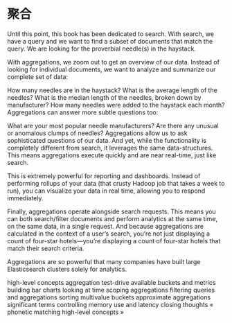 聚合
========

Until this point, this book has been dedicated to search. With search, we have a query and we want to find a subset of documents that match the query. We are looking for the proverbial needle(s) in the haystack.

With aggregations, we zoom out to get an overview of our data. Instead of looking for individual documents, we want to analyze and summarize our complete set of data:

How many needles are in the haystack?
What is the average length of the needles?
What is the median length of the needles, broken down by manufacturer?
How many needles were added to the haystack each month?
Aggregations can answer more subtle questions too:

What are your most popular needle manufacturers?
Are there any unusual or anomalous clumps of needles?
Aggregations allow us to ask sophisticated questions of our data. And yet, while the functionality is completely different from search, it leverages the same data-structures. This means aggregations execute quickly and are near real-time, just like search.

This is extremely powerful for reporting and dashboards. Instead of performing rollups of your data (that crusty Hadoop job that takes a week to run), you can visualize your data in real time, allowing you to respond immediately.

Finally, aggregations operate alongside search requests. This means you can both search/filter documents and perform analytics at the same time, on the same data, in a single request. And because aggregations are calculated in the context of a user’s search, you’re not just displaying a count of four-star hotels—you’re displaying a count of four-star hotels that match their search criteria.

Aggregations are so powerful that many companies have built large Elasticsearch clusters solely for analytics.

high-level concepts
aggregation test-drive
available buckets and metrics
building bar charts
looking at time
scoping aggregations
filtering queries and aggregations
sorting multivalue buckets
approximate aggregations
significant terms
controlling memory use and latency
closing thoughts
«  phonetic matching     high-level concepts  »
